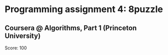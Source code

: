 # Programming assignment 4: 8puzzle
## Coursera @ Algorithms, Part 1 (Princeton University)

Score: 100